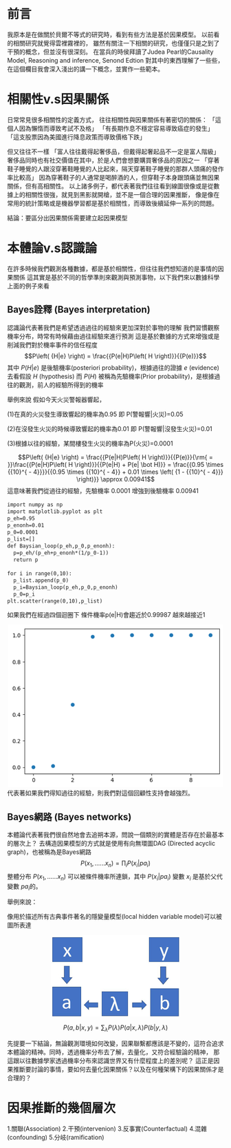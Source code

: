 # 前言
我原本是在做關於貝爾不等式的研究時，看到有些方法是基於因果模型。
以前看的相關研究就覺得雲裡霧裡的，
雖然有關注一下相關的研究，也僅僅只是之到了干預的概念，但並沒有很深刻。
在當兵的時侯拜讀了Judea Pearl的Causality Model, Reasoning and inference, Senond Edtion
對其中的東西理解了一些些，
在這個欄目我會深入淺出的講一下概念，並實作一些範本。

# 相關性v.s因果關係
日常常見很多相關性的定義方式，
往往相關性與因果關係有著密切的關係：
「這個人因為懶惰而導致考試不及格」
「有長期作息不穩定容易導致癌症的發生」
「這支股票因為美國進行降息政策而導致價格下跌」

但又往往不一樣
「富人往往戴得起奢侈品，但戴得起奢起品不一定是富人階級」
奢侈品同時也有社交價值在其中，於是人們會想要購買奢侈品的原因之一
「穿著鞋子睡覺的人跟沒穿著鞋睡覺的人比起來，隔天穿著鞋子睡覺的那群人頭痛的發作率比較高」
因為穿著鞋子的人通常是喝醉酒的人，但穿鞋子本身跟頭痛並無因果關係，但有高相關性。
以上諸多例子，都代表著我們往往看到線圖很像或是從數據上的相關性很強，就見到黑影就開槍，並不是一個合理的因果推斷，
像是像在常用的統計策略或是機器學習都是基於相關性，而導致後續延伸一系列的問題。

結論：要區分出因果關係需要建立起因果模型

# 本體論v.s認識論
在許多時候我們觀測各種數據，都是基於相關性，但往往我們想知道的是事情的因果關係
這其實是基於不同的哲學準則來觀測與預測事物，以下我們來以數據科學上面的例子來看
## Bayes詮釋 (Bayes interpretation)
認識論代表著我們是希望透過過往的經驗來更加深對於事物的理解
我們習慣觀察機率分布，時常有時候藉由過往經驗來進行預測
這是基於數據的方式來增強或是削減我們對於機率事件的信任程度
$$P\left( {H|e} \right) = \frac{{P(e|H)P\left( H \right)}}{{P(e)}}$$
其中 $P(H|e)$ 是後驗機率(posteriori probability)，根據過往的證據 $e$ (evidence)去看假設 $H$ (hypothesis)
而 $P(H)$ 被稱為先驗機率(Prior probability)，是根據過往的觀測，前人的經驗所得到的機率

舉例來說
假如今天火災警報器響起，

(1)在真的火災發生導致響起的機率為0.95 即 P(警報響|火災)=0.05

(2)在沒發生火災的時候導致響起的機率為0.01 即 P(警報響|沒發生火災)=0.01

(3)根據以往的經驗，某間樓發生火災的機率為P(火災)=0.0001

$$P\left( {H|e} \right) = \frac{{P(e|H)P\left( H \right)}}{{P(e)}}{\rm{ = }}\frac{{P(e|H)P\left( H \right)}}{{P(e|H) + P(e| \bot H)}} = \frac{{0.95 \times {{10}^{ - 4}}}}{{0.95 \times {{10}^{ - 4}} + 0.01 \times \left( {1 - {{10}^{ - 4}}} \right)}} \approx 0.00941$$
這意味著我們從過往的經驗，先驗機率 $0.0001$ 增強到後驗機率 $0.00941$
```
import numpy as np
import matplotlib.pyplot as plt
p_eh=0.95
p_enonh=0.01
p_0=0.0001
p_list=[]
def Baysian_loop(p_eh,p_0,p_enonh):
  p=p_eh/(p_eh+p_enonh*(1/p_0-1))
  return p

for i in range(0,10):
  p_list.append(p_0)
  p_i=Baysian_loop(p_eh,p_0,p_enonh)
  p_0=p_i
plt.scatter(range(0,10),p_list)
```
如果我們在經過四個迴圈下 條件機率p(e|H)會趨近於0.99987 越來越接近1
<div align=center><img src="https://github.com/fluttering13/Causal-models/blob/master/pic/b_loop.png" width="500px"/></div>
代表著如果我們得知過往的經驗，則我們對這個回顧性支持會越強烈。

## Bayes網路 (Bayes networks)
本體論代表著我們很自然地會去追朔本源，問說一個類別的實體是否存在於最基本的層次上？
去構造因果模型的方式就是使用有向無環圖DAG (Directed acyclic graph)，也被稱為是Bayes網路
$$P\left( {{x_1},......{x_n}} \right) = {\prod _i}P\left( {{x_i}|p{a_i}} \right)$$
整體分布 $P(x_1,......x_n)$ 可以被條件機率所連鎖，其中 $P(x_i|pa_i)$ 變數 $x_i$ 是基於父代變數 $pa_i$的。

舉例來說：

像用於描述所有古典事件著名的隱變量模型(local hidden variable model)可以被圖所表達
<div align=center><img src="https://github.com/fluttering13/Quantum-nonlocality/blob/master/Figure/Bell_sceanrio.png" width="300px"/></div>

$$P(a,b|x,y)=\sum_\lambda P(\lambda) P(a|x,\lambda) P(b|y,\lambda)$$

先提要一下結論，無論觀測環境如何改變，因果聯繫都應該是不變的，這符合追求本體論的精神。同時，透過機率分布去了解，去量化，又符合經驗論的精神，
那這跟以往數據學家透過機率分布來認識世界又有什麼程度上的差別呢？
這正是因果推斷要討論的事情，要如何去量化因果關係？以及在何種架構下的因果關係才是合理的？
# 因果推斷的幾個層次
1.關聯(Association)
2.干預(intervenion)
3.反事實(Counterfactual)
4.混雜(confounding)
5.分岐(ramification)

